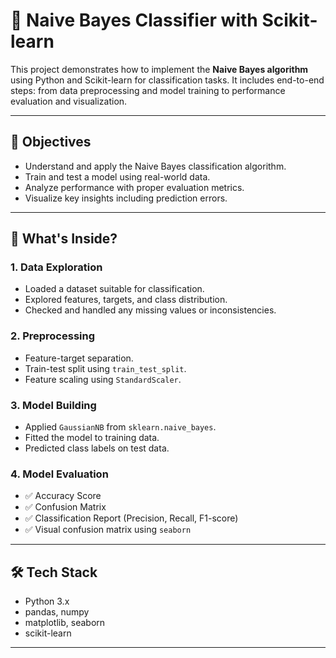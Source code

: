 # 🧠 Naive Bayes Classifier with Scikit-learn

This project demonstrates how to implement the **Naive Bayes algorithm** using Python and Scikit-learn for classification tasks. It includes end-to-end steps: from data preprocessing and model training to performance evaluation and visualization.

---

## 📌 Objectives

- Understand and apply the Naive Bayes classification algorithm.
- Train and test a model using real-world data.
- Analyze performance with proper evaluation metrics.
- Visualize key insights including prediction errors.

---

## 🧠 What's Inside?

### 1. Data Exploration
- Loaded a dataset suitable for classification.
- Explored features, targets, and class distribution.
- Checked and handled any missing values or inconsistencies.

### 2. Preprocessing
- Feature-target separation.
- Train-test split using `train_test_split`.
- Feature scaling using `StandardScaler`.

### 3. Model Building
- Applied `GaussianNB` from `sklearn.naive_bayes`.
- Fitted the model to training data.
- Predicted class labels on test data.

### 4. Model Evaluation
- ✅ Accuracy Score
- ✅ Confusion Matrix
- ✅ Classification Report (Precision, Recall, F1-score)
- ✅ Visual confusion matrix using `seaborn`

---

## 🛠️ Tech Stack

- Python 3.x
- pandas, numpy
- matplotlib, seaborn
- scikit-learn

---

